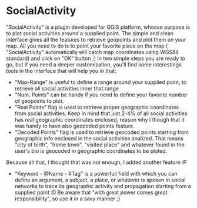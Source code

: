 # SocialActivity
"SocialActivity" is a plugin developed for QGIS platform, whoose purpose is to plot social activities around a supplied point.
The simple and clean interface gives all the features to retrieve geopoints and plot them on your map. 
All you need to do is to point your favorite place on the map ( "SocialActivity" automatically will catch map coordinates using WGS84 standard) and click on "OK" button ;)
In two simple steps you are ready to go, but if you need a deeper customization, you'll find some interestings tools in the interface that will help you in that:
- "Max-Range" is useful to define a range around your supplied point, to retrieve all social activities inner that range
- "Num. Points" can be handy if you need to define your favorite number of geopoints to plot.
- "Real Points" flag is used to retrieve proper geographic coordinates from social activities. Keep in mind that just 2-4% of all social activities has real geographic coordinates enclosed, reason why I though that it was handy to have also geocoded points feature.
- "Decoded Points" flag is used to retrieve geocoded points starting from geographic info enclosed in the social activities analized. That means "city of birth", "home town", "visited place" and whatever found in the user's bio is geocoded in geographic coordinates to be ploted.

Because all that, I thought that was not enough, I added another feature :P 
- "Keyword - @Name - #Tag" is a powerfull field with which you can define an argument, a subject, a place, or whatever is spoken in social networks to trace its geographic activity and propagation starting from a supplied point :D  Be aware that "with great power comes great responsibility", so use it in a savy manner ;)

